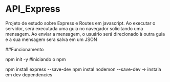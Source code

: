 # API_Express

Projeto de estudo sobre Express e Routes em javascript. Ao executar o servidor, será executada uma guia no navegador solicitando uma mensagem. Ao enviar
a mensagem, o usuário será direcionado à outra guia e a sua mensagem sera salva em um JSON

##Funcionamento

npm init -y #iniciando o npm

npm install express --save-dev 
npm instal nodemon --save-dev -> instala em dev dependencies


